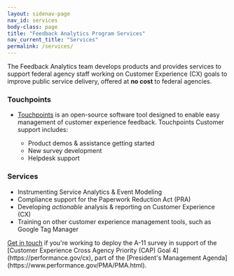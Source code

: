 ```yaml
---
layout: sidenav-page
nav_id: services
body-class: page
title: "Feedback Analytics Program Services"
nav_current_title: "Services"
permalink: /services/
---
```


<a id="consultation"></a>
The Feedback Analytics team develops products and provides services
to support federal agency staff working on Customer Experience (CX) goals
to improve public service delivery, offered at **no cost** to federal agencies.

<a id="touchpoints"></a>

### Touchpoints

  * [Touchpoints](https://touchpoints.digital.gov) is an
    open-source software tool designed to enable easy management of customer experience feedback.
    Touchpoints Customer support includes:

    * Product demos & assistance getting started
    * New survey development
    * Helpdesk support

<a id="services"></a>
### Services

  * Instrumenting Service Analytics & Event Modeling
  * Compliance support for the Paperwork Reduction Act (PRA)
  * Developing _actionable_ analysis & reporting on Customer Experience (CX)
  * Training on other customer experience management tools, such as Google Tag Manager

  <a href="mailto:{{site.team_email}}">
    Get in touch</a> if you're working to deploy the A-11 survey in support of the [Customer Experience Cross Agency Priority (CAP) Goal 4](https://performance.gov/cx), part of the [President's Management Agenda](https://www.performance.gov/PMA/PMA.html).
